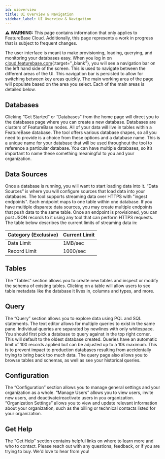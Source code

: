 ```yaml
---
id: uioverview
title: UI Overview & Navigation
sidebar_label: UI Overview & Navigation
---
```


 **⚠ WARNING:** This page contains information that only applies to FeatureBase Cloud. Additionally, this page represents a work in progress that is subject to frequent changes. 

The user interface is meant to make provisioning, loading, querying, and monitoring your databases easy. When you log in on [cloud.featurebase.com](https://cloud.featurebase.com){:target="_blank"}, you will see a navigation bar on the left hand side of the screen. This is used to navigate between the different areas of the UI. This navigation bar is persisted to allow for switching between key areas quickly. The main working area of the page will populate based on the area you select. Each of the main areas is detailed below.

## Databases
Clicking “Get Started” or “Databases" from the home page will direct you to the databases page where you can create a new database. Databases are clusters of FeatureBase nodes. All of your data will live in tables within a FeatureBase database. The tool offers various database shapes, so all you need to provide is a choice from these options and a database name. This is a unique name for your database that will be used throughout the tool to reference a particular database. You can have multiple databases, so it’s important to name these something meaningful to you and your organization.

## Data Sources
Once a database is running, you will want to start loading data into it. “Data Sources” is where you will configure sources that load data into your databases. The tool supports streaming data over HTTPS with "ingest endpoints". Each endpoint maps to one table within one database. If you have multiple disparate data sources, you may create multiple endpoints that push data to the same table. Once an endpoint is provisioned, you can post JSON records to it using any tool that can perform HTTPS requests. The table below describes the current limits of streaming data in:

|Category (Exclusive) | Current Limit  |
| --- | ----------- |
|Data Limit           |  1MB/sec |
|Record Limit         | 1000/sec |


## Tables
The “Tables” section allows you to create new tables and inspect or modify the schema of existing tables. Clicking on a table will allow users to see table metadata like the database it lives in, columns and types, and more.

## Query
The “Query” section allows you to explore data using PQL and SQL statements. The text editor allows for multiple queries to exist in the same pane. Individual queries are separated by newlines with only whitespace. You should first pick a database to query against in the top right corner. This will default to the oldest database created. Queries have an automatic limit of 100 records applied but can be adjusted up to a 10k maximum. This is to prevent impact to production databases resulting from accidentally trying to bring back too much data. The query page also allows you to browse tables and schemas, as well as see your historical queries.

## Configuration
The “Configuration” section allows you to manage general settings and your organization as a whole. “Manage Users” allows you to view users, invite new users, and deactivate/reactivate users in you organization. “Organization Settings” allows you to view and update relevant information about your organization, such as the billing or technical contacts listed for your organization.

## Get Help
The "Get Help" section contains helpful links on where to learn more and who to contact. Please reach out with any questions, feedback, or if you are trying to buy. We'd love to hear from you!